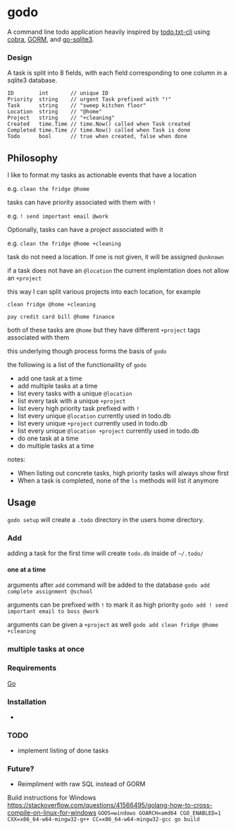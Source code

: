 # godo

A command line todo application heavily inspired by [todo.txt-cli](https://github.com/todotxt/todo.txt-cli) using [cobra](https://github.com/spf13/cobra), [GORM](https://github.com/go-gorm/gorm), and [go-sqlite3](https://github.com/mattn/go-sqlite3).

### Design
A task is split into 8 fields, with each field corresponding to one column in a sqlite3 database.

```
ID        int       // unique ID
Priority  string    // urgent Task prefixed with "!"
Task      string    // "sweep kitchen floor"
Location  string    // "@home"
Project   string    // "+cleaning"
Created   time.Time // time.Now() called when Task created
Completed time.Time // time.Now() called when Task is done
Todo      bool      // true when created, false when done
```

## Philosophy
I like to format my tasks as actionable events that have a location

e.g. `clean the fridge @home`

tasks can have priority associated with them with `!`

e.g. `! send important email @work`

Optionally, tasks can have a project associated with it

e.g. `clean the fridge @home +cleaning`

task do not need a location. If one is not given, it will be assigned `@unknown`

if a task does not have an `@location` the current implemtation does not allow an `+project`

this way I can split various projects into each location, for example

`clean fridge @home +cleaning`

`pay credit card bill @home finance`

both of these tasks are `@home` but they have different `+project` tags associated with them

this underlying though process forms the basis of `godo`

the following is a list of the functionaility of `godo`

- add one task at a time
- add multiple tasks at a time
- list every tasks with a unique `@location`
- list every task with a unique `+project`
- list every high priority task prefixed with `!`
- list every unique `@location` currently used in todo.db
- list every unique `+project` currently used in todo.db
- list every unique `@location +project` currently used in todo.db
- do one task at a time
- do multiple tasks at a time

notes:

- When listing out concrete tasks, high priority tasks will always show first
- When a task is completed, none of the `ls` methods will list it anymore


## Usage
`godo setup` will create a `.todo` directory in the users home directory.

### Add
adding a task for the first time will create `todo.db` inside of `~/.todo/`

#### one at a time
arguments after `add` command will be added to the database
`godo add complete assignment @school`

arguments can be prefixed with `!` to mark it as high priority
`godo add ! send important email to boss @work`

arguments can be given a `+project` as well
`godo add clean fridge @home +cleaning`

### multiple tasks at once



### Requirements
[Go](https://go.dev/)

### Installation
-

### TODO
- implement listing of done tasks


### Future?
- Reimpliment with raw SQL instead of GORM

















Build instructions for Windows  
https://stackoverflow.com/questions/41566495/golang-how-to-cross-compile-on-linux-for-windows
`GOOS=windows GOARCH=amd64 CGO_ENABLED=1 CXX=x86_64-w64-mingw32-g++ CC=x86_64-w64-mingw32-gcc go build`   

